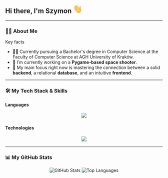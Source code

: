 ## Hi there, I'm Szymon <img src="https://raw.githubusercontent.com/ABSphreak/ABSphreak/master/gifs/Hi.gif" width="30px">

---

### 👨‍💻 About Me

Key facts
- 👨‍🎓 Currently pursuing a Bachelor's degree in Computer Science at the Faculty of Computer Science at AGH University of Kraków.
- 🔭 I’m currently working on a **Pygame-based space shooter**.
- 🌱 My main focus right now is mastering the connection between a solid **backend**, a relational **database**, and an intuitive **frontend**.

---

### 🛠️ My Tech Stack & Skills

#### Languages 
<p align="center">
  <a href="https://skillicons.dev">
    <img src="https://skillicons.dev/icons?i=py,java,js,ts,html,css,mysql" />
  </a>
</p>


#### Technologies
<p align="center">
  <a href="https://skillicons.dev">
    <img src="https://skillicons.dev/icons?i=react,mysql,git,blender,ps,pr" />
  </a>
</p>

---

### 📊 My GitHub Stats

<p align="center">
  <img src="https://github-readme-stats.vercel.app/api?username=SZYMMIX&show_icons=true&theme=radical" alt="GitHub Stats" />
  <img src="https://github-readme-stats.vercel.app/api/top-langs/?username=SZYMMIX&layout=compact&theme=radical" alt="Top Languages" />
</p>
